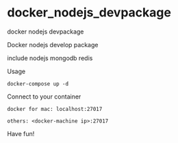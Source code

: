 # docker_nodejs_devpackage
docker nodejs devpackage 

Docker nodejs develop package

include nodejs mongodb redis 

Usage

    docker-compose up -d

Connect to your container

    docker for mac: localhost:27017

    others: <docker-machine ip>:27017

Have fun!